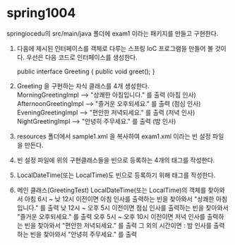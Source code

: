 # spring1004

springiocedu의 src/main/java 폴더에 exam1 이라는 패키지를 만들고 구현한다.

1. 다음에 제시된 인터페이스를 객체로 다루는 스프링 IoC 프로그램을 만들어 볼 것이다.
   우선은 다음 코드로 인터페이스를 생성한다.
	
	public interface Greeting {
	   public void greet();
	}

2. Greeting 을 구현하는 자식 클래스를 4개 생성한다.               
	MorningGreetingImpl     --> "상쾌한 아침입니다." 를 출력 (아침 인사)
	AfternoonGreetingImpl  --> "즐거운 오후되세요." 를 출력 (점심 인사)
	EveningGreetingImpl      --> "편안한 저녁되세요." 를 출력 (저녁 인사)
	NightGreetingImpl      --> "안녕히 주무세요." 를 출력 (밤 인사)

3. resources 폴더에서 sample1.xml 을 복사하여 exam1.xml 이라는 빈 설정 파일을 만든다.

4. 빈 설정 파일에 위의 구현클래스들을 빈으로 등록하는 4개의 <bean> 태그를 작성한다. 

5. LocalDateTime(또는 LocalTime)도 빈으로 등록하기 위해 <bean> 태그를 작성한다.

6. 메인 클래스(GreetingTest)
    LocalDateTime(또는 LocalTime)의 객체를 찾아와서 
    아침 6시 ~ 낮 12시 이전이면 아침 인사를 출력하는 빈을 찾아와서 "상쾌한 아침입니다." 를 출력
    낮 12시 ~ 오후 5시 이전이면 점심 인사를 출력하는 빈을 찾아와서 "즐거운 오후되세요." 를 출력
    오후 5시 ~ 오후 10시 이전이면 저녁 인사를 출력하는 빈을 찾아와서 "편안한 저녁되세요." 를 출력
    그 외의 시간이면 : 밤 인사를 출력하는 빈을 찾아와서 "안녕히 주무세요." 를 출력
